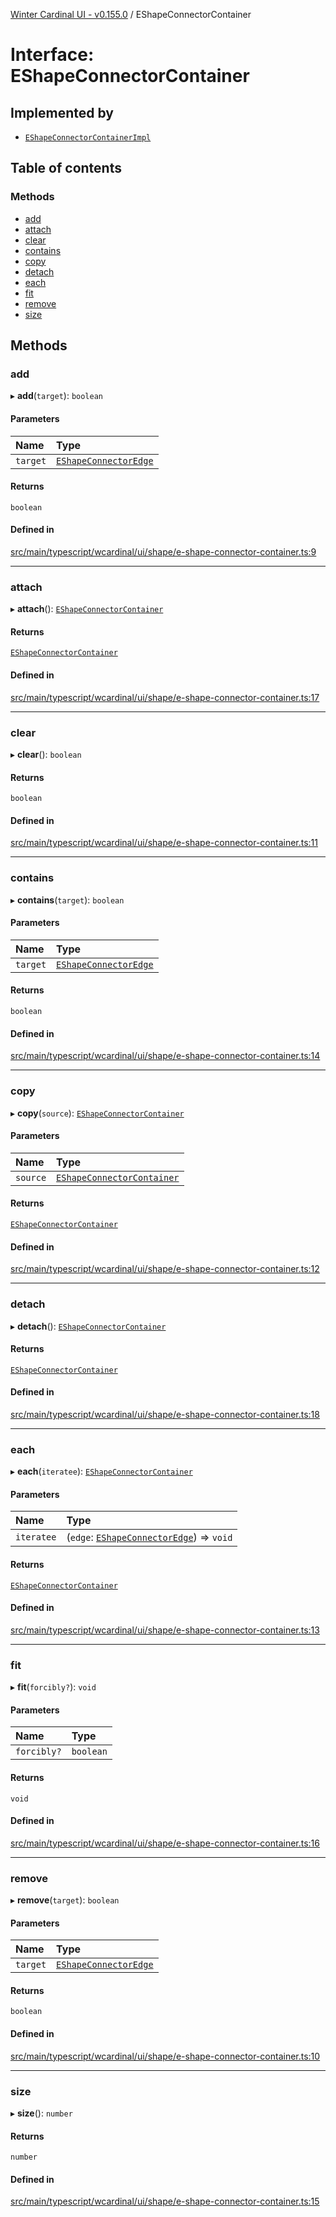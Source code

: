 [Winter Cardinal UI - v0.155.0](../index.md) / EShapeConnectorContainer

# Interface: EShapeConnectorContainer

## Implemented by

- [`EShapeConnectorContainerImpl`](../classes/EShapeConnectorContainerImpl.md)

## Table of contents

### Methods

- [add](EShapeConnectorContainer.md#add)
- [attach](EShapeConnectorContainer.md#attach)
- [clear](EShapeConnectorContainer.md#clear)
- [contains](EShapeConnectorContainer.md#contains)
- [copy](EShapeConnectorContainer.md#copy)
- [detach](EShapeConnectorContainer.md#detach)
- [each](EShapeConnectorContainer.md#each)
- [fit](EShapeConnectorContainer.md#fit)
- [remove](EShapeConnectorContainer.md#remove)
- [size](EShapeConnectorContainer.md#size)

## Methods

### add

▸ **add**(`target`): `boolean`

#### Parameters

| Name | Type |
| :------ | :------ |
| `target` | [`EShapeConnectorEdge`](EShapeConnectorEdge.md) |

#### Returns

`boolean`

#### Defined in

[src/main/typescript/wcardinal/ui/shape/e-shape-connector-container.ts:9](https://github.com/winter-cardinal/winter-cardinal-ui/blob/v0.155.0/src/main/typescript/wcardinal/ui/shape/e-shape-connector-container.ts#L9)

___

### attach

▸ **attach**(): [`EShapeConnectorContainer`](EShapeConnectorContainer.md)

#### Returns

[`EShapeConnectorContainer`](EShapeConnectorContainer.md)

#### Defined in

[src/main/typescript/wcardinal/ui/shape/e-shape-connector-container.ts:17](https://github.com/winter-cardinal/winter-cardinal-ui/blob/v0.155.0/src/main/typescript/wcardinal/ui/shape/e-shape-connector-container.ts#L17)

___

### clear

▸ **clear**(): `boolean`

#### Returns

`boolean`

#### Defined in

[src/main/typescript/wcardinal/ui/shape/e-shape-connector-container.ts:11](https://github.com/winter-cardinal/winter-cardinal-ui/blob/v0.155.0/src/main/typescript/wcardinal/ui/shape/e-shape-connector-container.ts#L11)

___

### contains

▸ **contains**(`target`): `boolean`

#### Parameters

| Name | Type |
| :------ | :------ |
| `target` | [`EShapeConnectorEdge`](EShapeConnectorEdge.md) |

#### Returns

`boolean`

#### Defined in

[src/main/typescript/wcardinal/ui/shape/e-shape-connector-container.ts:14](https://github.com/winter-cardinal/winter-cardinal-ui/blob/v0.155.0/src/main/typescript/wcardinal/ui/shape/e-shape-connector-container.ts#L14)

___

### copy

▸ **copy**(`source`): [`EShapeConnectorContainer`](EShapeConnectorContainer.md)

#### Parameters

| Name | Type |
| :------ | :------ |
| `source` | [`EShapeConnectorContainer`](EShapeConnectorContainer.md) |

#### Returns

[`EShapeConnectorContainer`](EShapeConnectorContainer.md)

#### Defined in

[src/main/typescript/wcardinal/ui/shape/e-shape-connector-container.ts:12](https://github.com/winter-cardinal/winter-cardinal-ui/blob/v0.155.0/src/main/typescript/wcardinal/ui/shape/e-shape-connector-container.ts#L12)

___

### detach

▸ **detach**(): [`EShapeConnectorContainer`](EShapeConnectorContainer.md)

#### Returns

[`EShapeConnectorContainer`](EShapeConnectorContainer.md)

#### Defined in

[src/main/typescript/wcardinal/ui/shape/e-shape-connector-container.ts:18](https://github.com/winter-cardinal/winter-cardinal-ui/blob/v0.155.0/src/main/typescript/wcardinal/ui/shape/e-shape-connector-container.ts#L18)

___

### each

▸ **each**(`iteratee`): [`EShapeConnectorContainer`](EShapeConnectorContainer.md)

#### Parameters

| Name | Type |
| :------ | :------ |
| `iteratee` | (`edge`: [`EShapeConnectorEdge`](EShapeConnectorEdge.md)) => `void` |

#### Returns

[`EShapeConnectorContainer`](EShapeConnectorContainer.md)

#### Defined in

[src/main/typescript/wcardinal/ui/shape/e-shape-connector-container.ts:13](https://github.com/winter-cardinal/winter-cardinal-ui/blob/v0.155.0/src/main/typescript/wcardinal/ui/shape/e-shape-connector-container.ts#L13)

___

### fit

▸ **fit**(`forcibly?`): `void`

#### Parameters

| Name | Type |
| :------ | :------ |
| `forcibly?` | `boolean` |

#### Returns

`void`

#### Defined in

[src/main/typescript/wcardinal/ui/shape/e-shape-connector-container.ts:16](https://github.com/winter-cardinal/winter-cardinal-ui/blob/v0.155.0/src/main/typescript/wcardinal/ui/shape/e-shape-connector-container.ts#L16)

___

### remove

▸ **remove**(`target`): `boolean`

#### Parameters

| Name | Type |
| :------ | :------ |
| `target` | [`EShapeConnectorEdge`](EShapeConnectorEdge.md) |

#### Returns

`boolean`

#### Defined in

[src/main/typescript/wcardinal/ui/shape/e-shape-connector-container.ts:10](https://github.com/winter-cardinal/winter-cardinal-ui/blob/v0.155.0/src/main/typescript/wcardinal/ui/shape/e-shape-connector-container.ts#L10)

___

### size

▸ **size**(): `number`

#### Returns

`number`

#### Defined in

[src/main/typescript/wcardinal/ui/shape/e-shape-connector-container.ts:15](https://github.com/winter-cardinal/winter-cardinal-ui/blob/v0.155.0/src/main/typescript/wcardinal/ui/shape/e-shape-connector-container.ts#L15)
